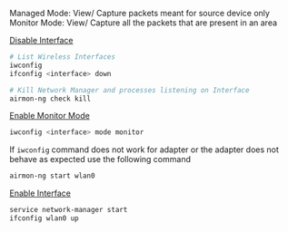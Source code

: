 ---
---

Managed Mode: View/ Capture packets meant for source device only  
Monitor Mode: View/ Capture all the packets that are present in an area

<u>Disable Interface</u>

````bash
# List Wireless Interfaces
iwconfig 
ifconfig <interface> down

# Kill Network Manager and processes listening on Interface
airmon-ng check kill 
````

<u>Enable Monitor Mode</u>

````bash
iwconfig <interface> mode monitor
````

If `iwconfig` command does not work for adapter or the adapter does not behave as expected use the following command

````bash
airmon-ng start wlan0
````

<u>Enable Interface</u>

````bash
service network-manager start
ifconfig wlan0 up
````
